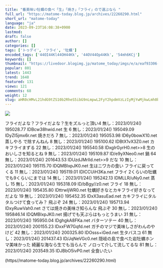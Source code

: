 ```yaml
---
title: "番美味い牡蠣の食べ「生」「焼き」「フライ」ので選ぶなら "
full_url: "https://matome-today.blog.jp/archives/22260290.html"
short_url: "matome-today"
language: "ja"
date: 2023-09-23T16:08:38+0900
lastmod: 
draft: false
author: []
categories: []
tags: ['トゥデイ', 'フライ', '牡蠣']
encoded_tags: ['44OI44Kl44OH44Kk', '44OV44Op44Kk', '54mh6KCj']
keywords: []
thumbnail: "https://livedoor.blogimg.jp/matome_today/imgs/e/a/eaf93306-s.png"
popular: 801
latest: 1443
trend: 1648
featured: 131
views: 121
comments: 68
weight: 12
slug: aHR0cHMvL21hdG9tZS10b2RheS5ibG9nLmpwL2FyY2hpdmVzLzIyMjYwMjkwLmh0bWw=
---
```


![](https://livedoor.blogimg.jp/matome_today/imgs/e/a/eaf93306-s.png)

フライだよな？フライだよな？生をズルっと頂い4 無し：2023/01/24() 195028.77 IDBcw38hwid.net 生 6 無し：2023/01/24() 195049.09 IDyZI5jmx6r.net 焼きだろ 7 無し：2023/01/24() 195053.98 ID6y0bowX10.net 蒸しやろ で除すんねん 8 無し：2023/01/24() 195100.62 IDBtX1vX3Z0.net カキフライまずる 22 無し：2023/01/24() 195540.58 IDxgIrGyrH0.net>>8 生のおいしさを知るとね 9 無し：2023/01/24() 195109.87 ID/e9yXNeo0.net 鍋 64 無し：2023/01/24() 201643.53 IDUzdJMrlId.net>>9 だな 10 無し：2023/01/24() 195115.70 IDQMBIxpJK0.net 生はニワカの食い フライに戻ってくる 11 無し：2023/01/24() 195119.01 IDlCCUiH3Ka.net フライ 2くらいの牡蠣でも9くらいにまでは 14 無し：2023/01/24() 195242.13 IDMLLR/uNy0.net 蒸し 15 無し：2023/01/24() 195318.09 ID/bBgy//z0.net フライ 18 無し：2023/01/24() 195435.80 IDttrwIjWR0.net 牡蠣好きなとカキフライ好きなってだよな 19 無し：2023/01/24() 195452.35 IDxX3asuEad.net カキフライにタルタルつけて食ってみ？ 飛ぶぞ 24 無し：2023/01/24() 195713.94 IDxyRuwVah0.net さては焼きの美味さ知らんな 飛ぶぞ 30 無し：2023/01/24() 195846.14 IDQMBIxpJK0.net 揚げでも天ぷらはもっとうまい 31 無し：2023/01/24() 195950.04 IDghgkA8FKa.net バターソテー 40 無し：2023/01/24() 200155.23 IDxxFW7Gqfd.net ガチのマジで美味しさがわんのやけど 42 無し：2023/01/24() 200325.80 IDOsss+iGed.net 生タバスコ 61 無し：2023/01/24() 201437.43 ID/JqNeVGc0.net 隠岐の島で食べた岩牡蠣ホンマ美味かった 綺麗な海なら生でも当らんで ノロって介して流してるな 81 無し：2023/01/24() 203549.35 IDJBbO5ivP0.net 全食いたい 

(https//matome-today.blog.jp/archives/22260290.html)
